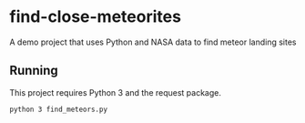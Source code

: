 # find-close-meteorites
A demo project that uses Python and NASA data to find meteor landing sites


## Running

This project requires Python 3 and the request package.

`python 3 find_meteors.py`
